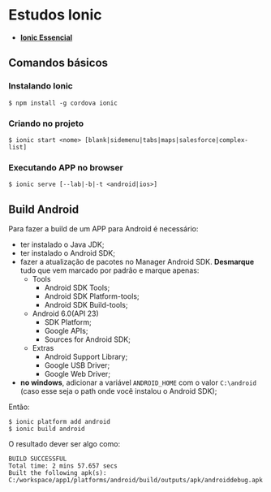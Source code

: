 # Estudos Ionic
- **[Ionic Essencial](https://github.com/jonatasleon/estudos-ionic/tree/master/ionic-essencial)**

## Comandos básicos

### Instalando Ionic
```
$ npm install -g cordova ionic
```

### Criando no projeto
```
$ ionic start <nome> [blank|sidemenu|tabs|maps|salesforce|complex-list]
```

### Executando APP no browser
```
$ ionic serve [--lab|-b|-t <android|ios>]
```

## Build Android
Para fazer a build de um APP para Android é necessário:

- ter instalado o Java JDK;
- ter instalado o Android SDK;
- fazer a atualização de pacotes no Manager Android SDK. **Desmarque** tudo que vem marcado por padrão e marque apenas:
  - Tools
    - Android SDK Tools;
    - Android SDK Platform-tools;
    - Android SDK Build-tools;
  - Android 6.0(API 23)
    - SDK Platform;
    - Google APIs;
    - Sources for Android SDK;
  - Extras
    - Android Support Library;
    - Google USB Driver;
    - Google Web Driver;
- **no windows**, adicionar a variável `ANDROID_HOME` com o valor `C:\android` (caso esse seja o path onde você instalou o Android SDK);

Então:
```
$ ionic platform add android
$ ionic build android
```

O resultado dever ser algo como:
```
BUILD SUCCESSFUL
Total time: 2 mins 57.657 secs
Built the following apk(s):
C:/workspace/app1/platforms/android/build/outputs/apk/androiddebug.apk
```

